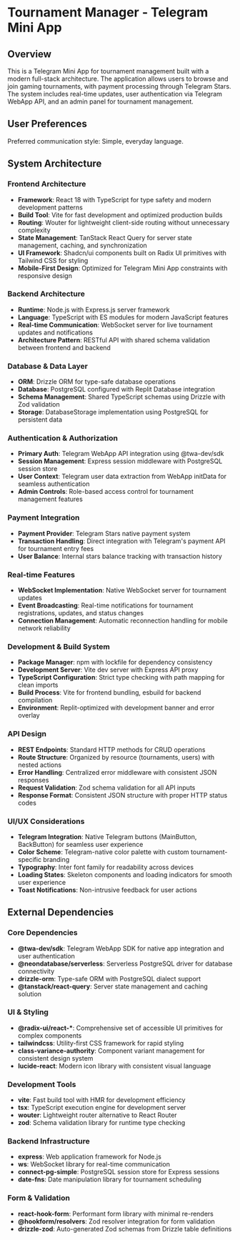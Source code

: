 # Tournament Manager - Telegram Mini App

## Overview

This is a Telegram Mini App for tournament management built with a modern full-stack architecture. The application allows users to browse and join gaming tournaments, with payment processing through Telegram Stars. The system includes real-time updates, user authentication via Telegram WebApp API, and an admin panel for tournament management.

## User Preferences

Preferred communication style: Simple, everyday language.

## System Architecture

### Frontend Architecture
- **Framework**: React 18 with TypeScript for type safety and modern development patterns
- **Build Tool**: Vite for fast development and optimized production builds
- **Routing**: Wouter for lightweight client-side routing without unnecessary complexity
- **State Management**: TanStack React Query for server state management, caching, and synchronization
- **UI Framework**: Shadcn/ui components built on Radix UI primitives with Tailwind CSS for styling
- **Mobile-First Design**: Optimized for Telegram Mini App constraints with responsive design

### Backend Architecture
- **Runtime**: Node.js with Express.js server framework
- **Language**: TypeScript with ES modules for modern JavaScript features
- **Real-time Communication**: WebSocket server for live tournament updates and notifications
- **Architecture Pattern**: RESTful API with shared schema validation between frontend and backend

### Database & Data Layer
- **ORM**: Drizzle ORM for type-safe database operations
- **Database**: PostgreSQL configured with Replit Database integration
- **Schema Management**: Shared TypeScript schemas using Drizzle with Zod validation
- **Storage**: DatabaseStorage implementation using PostgreSQL for persistent data

### Authentication & Authorization
- **Primary Auth**: Telegram WebApp API integration using @twa-dev/sdk
- **Session Management**: Express session middleware with PostgreSQL session store
- **User Context**: Telegram user data extraction from WebApp initData for seamless authentication
- **Admin Controls**: Role-based access control for tournament management features

### Payment Integration
- **Payment Provider**: Telegram Stars native payment system
- **Transaction Handling**: Direct integration with Telegram's payment API for tournament entry fees
- **User Balance**: Internal stars balance tracking with transaction history

### Real-time Features
- **WebSocket Implementation**: Native WebSocket server for tournament updates
- **Event Broadcasting**: Real-time notifications for tournament registrations, updates, and status changes
- **Connection Management**: Automatic reconnection handling for mobile network reliability

### Development & Build System
- **Package Manager**: npm with lockfile for dependency consistency
- **Development Server**: Vite dev server with Express API proxy
- **TypeScript Configuration**: Strict type checking with path mapping for clean imports
- **Build Process**: Vite for frontend bundling, esbuild for backend compilation
- **Environment**: Replit-optimized with development banner and error overlay

### API Design
- **REST Endpoints**: Standard HTTP methods for CRUD operations
- **Route Structure**: Organized by resource (tournaments, users) with nested actions
- **Error Handling**: Centralized error middleware with consistent JSON responses
- **Request Validation**: Zod schema validation for all API inputs
- **Response Format**: Consistent JSON structure with proper HTTP status codes

### UI/UX Considerations
- **Telegram Integration**: Native Telegram buttons (MainButton, BackButton) for seamless user experience
- **Color Scheme**: Telegram-native color palette with custom tournament-specific branding
- **Typography**: Inter font family for readability across devices
- **Loading States**: Skeleton components and loading indicators for smooth user experience
- **Toast Notifications**: Non-intrusive feedback for user actions

## External Dependencies

### Core Dependencies
- **@twa-dev/sdk**: Telegram WebApp SDK for native app integration and user authentication
- **@neondatabase/serverless**: Serverless PostgreSQL driver for database connectivity
- **drizzle-orm**: Type-safe ORM with PostgreSQL dialect support
- **@tanstack/react-query**: Server state management and caching solution

### UI & Styling
- **@radix-ui/react-\***: Comprehensive set of accessible UI primitives for complex components
- **tailwindcss**: Utility-first CSS framework for rapid styling
- **class-variance-authority**: Component variant management for consistent design system
- **lucide-react**: Modern icon library with consistent visual language

### Development Tools
- **vite**: Fast build tool with HMR for development efficiency
- **tsx**: TypeScript execution engine for development server
- **wouter**: Lightweight router alternative to React Router
- **zod**: Schema validation library for runtime type checking

### Backend Infrastructure
- **express**: Web application framework for Node.js
- **ws**: WebSocket library for real-time communication
- **connect-pg-simple**: PostgreSQL session store for Express sessions
- **date-fns**: Date manipulation library for tournament scheduling

### Form & Validation
- **react-hook-form**: Performant form library with minimal re-renders
- **@hookform/resolvers**: Zod resolver integration for form validation
- **drizzle-zod**: Auto-generated Zod schemas from Drizzle table definitions